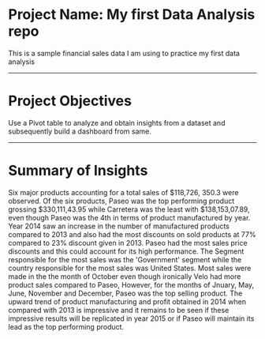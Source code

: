 # Project Name: My first Data Analysis repo
This is a sample financial sales data I am using to practice my first data analysis

----
# Project Objectives
Use a Pivot table to analyze and obtain insights from a dataset and subsequently build a dashboard from same.

----
# Summary of Insights
Six major products accounting for a total sales of $118,726, 350.3 were observed. Of the six products, Paseo was the top performing product grossing $330,111,43.95 while Carretera was the least with $138,153,07.89, even though Paseo was the 4th in terms of product manufactured by year. Year 2014 saw an increase in the number of manufactured products compared to 2013 and also had the most discounts on sold products at  77% compared to 23% discount given in 2013. Paseo had the most sales price discounts and this could account for its high performance.
The Segment responsible for the most sales was the 'Government' segment while the country responsible for the most sales was United States. Most sales were made in the the month of October even though ironically Velo had more product sales compared to Paseo, However, for the months of Jnuary, May, June, November and December, Paseo was the top selling product. 
The upward trend of product manufacturing and profit obtained in 2014 when compared with 2013 is impressive and it remains to be seen if these impressive results will be replicated in year 2015 or if Paseo will maintain its lead as the top performing product.
